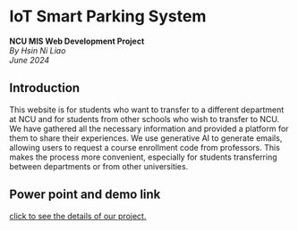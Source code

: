 # IoT Smart Parking System
**NCU MIS Web Development Project**  
*By Hsin Ni Liao*  
*June 2024*
## Introduction
This website is for students who want to transfer to a different department at NCU and for students from other schools who wish to transfer to NCU. We have gathered all the necessary information and provided a platform for them to share their experiences. We use generative AI to generate emails, allowing users to request a course enrollment code from professors. This makes the process more convenient, especially for students transferring between departments or from other universities.
## Power point and demo link
[click to see the details of our project.](https://www.canva.com/design/DAGF3HFbVtM/QoVOq9SoT_osqoysXAGmOw/edit?ui=eyJEIjp7IlAiOnsiQiI6ZmFsc2V9fX0)
